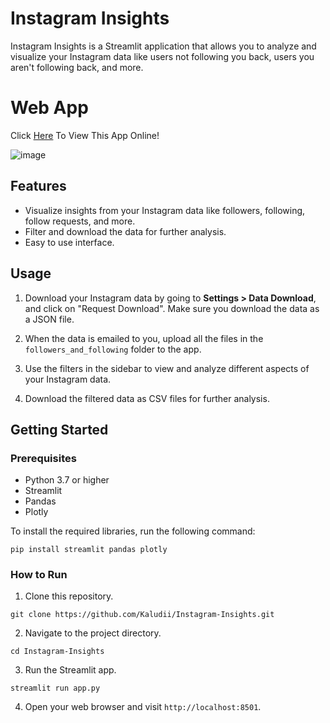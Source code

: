 
# Instagram Insights

Instagram Insights is a Streamlit application that allows you to analyze and visualize your Instagram data like users not following you back, users you aren't following back, and more.

# Web App
Click [Here](https://huggingface.co/spaces/Kaludi/Instagram-Insights-Streamlit_App "Here") To View This App Online!

![image](https://user-images.githubusercontent.com/63890666/227067445-0e976ef8-a0e9-499f-b333-26dea8471c76.png)

## Features

-   Visualize insights from your Instagram data like followers, following, follow requests, and more.
-   Filter and download the data for further analysis.
-   Easy to use interface.

## Usage

1.  Download your Instagram data by going to **Settings > Data Download**, and click on "Request Download". Make sure you download the data as a JSON file.
    
2.  When the data is emailed to you, upload all the files in the `followers_and_following` folder to the app.
    
3.  Use the filters in the sidebar to view and analyze different aspects of your Instagram data.
    
4.  Download the filtered data as CSV files for further analysis.

## Getting Started

### Prerequisites

-   Python 3.7 or higher
-   Streamlit
-   Pandas
-   Plotly

To install the required libraries, run the following command:

`pip install streamlit pandas plotly` 

### How to Run

1.  Clone this repository.

`git clone https://github.com/Kaludii/Instagram-Insights.git` 

2.  Navigate to the project directory.

`cd Instagram-Insights` 

3.  Run the Streamlit app.

`streamlit run app.py` 

4.  Open your web browser and visit `http://localhost:8501`.
